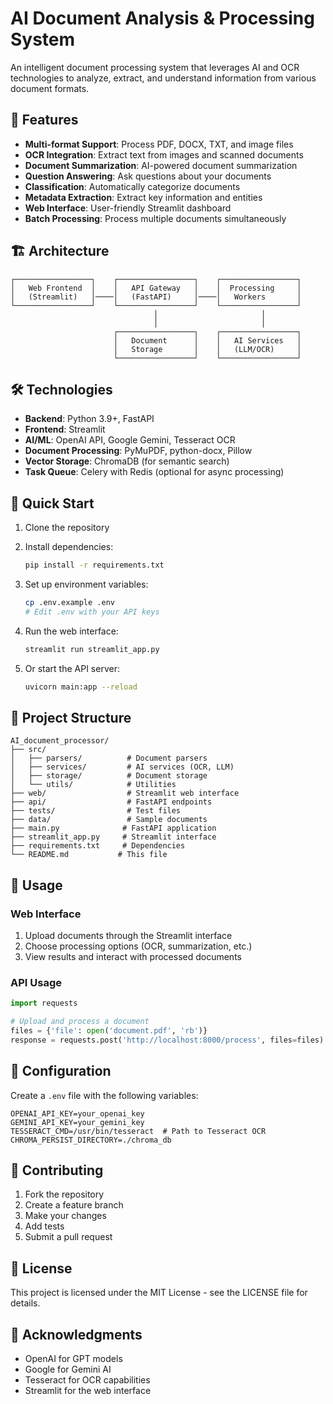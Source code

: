 # AI Document Analysis & Processing System

An intelligent document processing system that leverages AI and OCR technologies to analyze, extract, and understand information from various document formats.

## 🌟 Features

- **Multi-format Support**: Process PDF, DOCX, TXT, and image files
- **OCR Integration**: Extract text from images and scanned documents
- **Document Summarization**: AI-powered document summarization
- **Question Answering**: Ask questions about your documents
- **Classification**: Automatically categorize documents
- **Metadata Extraction**: Extract key information and entities
- **Web Interface**: User-friendly Streamlit dashboard
- **Batch Processing**: Process multiple documents simultaneously

## 🏗️ Architecture

```
┌─────────────────┐    ┌─────────────────┐    ┌─────────────────┐
│   Web Frontend  │    │   API Gateway   │    │  Processing     │
│   (Streamlit)   │────│   (FastAPI)     │────│   Workers       │
└─────────────────┘    └─────────────────┘    └─────────────────┘
                                │                       │
                                │                       │
                       ┌─────────────────┐    ┌─────────────────┐
                       │   Document      │    │   AI Services   │
                       │   Storage       │    │   (LLM/OCR)     │
                       └─────────────────┘    └─────────────────┘
```

## 🛠️ Technologies

- **Backend**: Python 3.9+, FastAPI
- **Frontend**: Streamlit
- **AI/ML**: OpenAI API, Google Gemini, Tesseract OCR
- **Document Processing**: PyMuPDF, python-docx, Pillow
- **Vector Storage**: ChromaDB (for semantic search)
- **Task Queue**: Celery with Redis (optional for async processing)

## 🚀 Quick Start

1. Clone the repository
2. Install dependencies:
   ```bash
   pip install -r requirements.txt
   ```

3. Set up environment variables:
   ```bash
   cp .env.example .env
   # Edit .env with your API keys
   ```

4. Run the web interface:
   ```bash
   streamlit run streamlit_app.py
   ```

5. Or start the API server:
   ```bash
   uvicorn main:app --reload
   ```

## 📁 Project Structure

```
AI_document_processor/
├── src/
│   ├── parsers/          # Document parsers
│   ├── services/         # AI services (OCR, LLM)
│   ├── storage/          # Document storage
│   └── utils/            # Utilities
├── web/                  # Streamlit web interface
├── api/                  # FastAPI endpoints
├── tests/                # Test files
├── data/                 # Sample documents
├── main.py              # FastAPI application
├── streamlit_app.py     # Streamlit interface
├── requirements.txt     # Dependencies
└── README.md           # This file
```

## 📖 Usage

### Web Interface
1. Upload documents through the Streamlit interface
2. Choose processing options (OCR, summarization, etc.)
3. View results and interact with processed documents

### API Usage
```python
import requests

# Upload and process a document
files = {'file': open('document.pdf', 'rb')}
response = requests.post('http://localhost:8000/process', files=files)
```

## 🔧 Configuration

Create a `.env` file with the following variables:

```env
OPENAI_API_KEY=your_openai_key
GEMINI_API_KEY=your_gemini_key
TESSERACT_CMD=/usr/bin/tesseract  # Path to Tesseract OCR
CHROMA_PERSIST_DIRECTORY=./chroma_db
```

## 🤝 Contributing

1. Fork the repository
2. Create a feature branch
3. Make your changes
4. Add tests
5. Submit a pull request

## 📄 License

This project is licensed under the MIT License - see the LICENSE file for details.

## 🙏 Acknowledgments

- OpenAI for GPT models
- Google for Gemini AI
- Tesseract for OCR capabilities
- Streamlit for the web interface